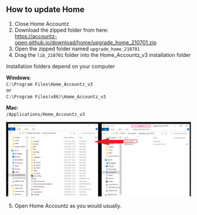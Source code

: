 ## How to update Home

1. Close Home Accountz
2. Download the zipped folder from here:   
  <https://accountz-open.github.io/download/home/upgrade_home_210701.zip>
3. Open the zipped folder named `upgrade_home_210701`
4. Drag the `lib_210701` folder into the Home_Accountz_v3 installation folder

Installation folders depend on your computer
 
**Windows**:   
`C:\Program Files\Home_Accountz_v3`  
or  
`C:\Program Files(x86)\Home_Accountz_v3`  

**Mac**:    
`/Applications/Home_Accountz_v3`

![manual-update](manual-update.png)

5. Open Home Accountz as you would usually.

